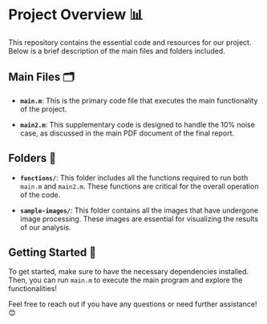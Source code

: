 # Project Overview 📊

This repository contains the essential code and resources for our project. Below is a brief description of the main files and folders included.

## Main Files 🗂️

- **`main.m`**: This is the primary code file that executes the main functionality of the project.

- **`main2.m`**: This supplementary code is designed to handle the 10% noise case, as discussed in the main PDF document of the final report.

## Folders 📁

- **`functions/`**: This folder includes all the functions required to run both `main.m` and `main2.m`. These functions are critical for the overall operation of the code.

- **`sample-images/`**: This folder contains all the images that have undergone image processing. These images are essential for visualizing the results of our analysis.

## Getting Started 🚀

To get started, make sure to have the necessary dependencies installed. Then, you can run `main.m` to execute the main program and explore the functionalities!

Feel free to reach out if you have any questions or need further assistance! 😊
